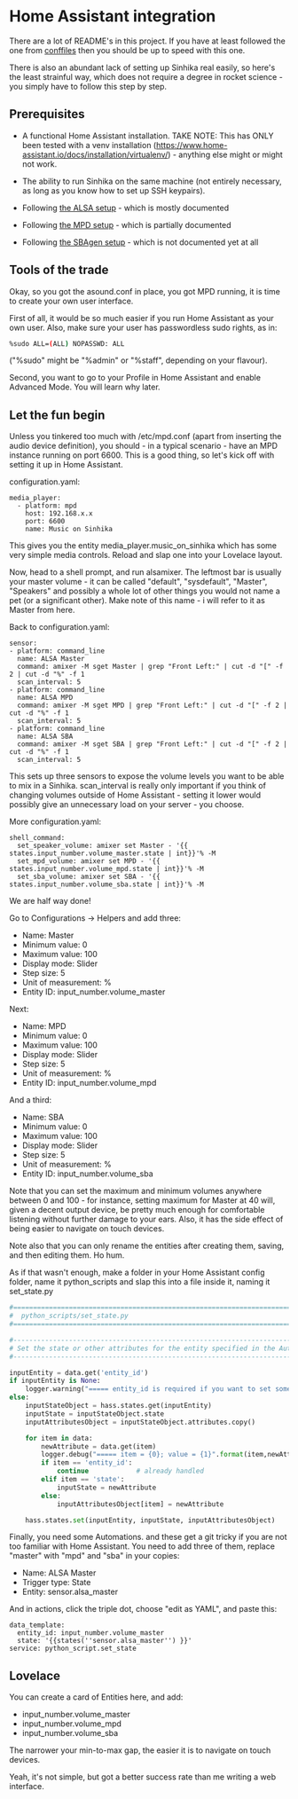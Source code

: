 # Home Assistant integration

There are a lot of README's in this project. If you have at least followed the one from [conffiles](../conffiles) then you should be up to speed with this one.

There is also an abundant lack of setting up Sinhika real easily, so here's the least strainful way, which does not require a degree in rocket science - you simply have to follow this step by step.

## Prerequisites

- A functional Home Assistant installation. TAKE NOTE: This has ONLY been tested with a venv installation (https://www.home-assistant.io/docs/installation/virtualenv/) - anything else might or might not work.

- The ability to run Sinhika on the same machine (not entirely necessary, as long as you know how to set up SSH keypairs).

- Following [the ALSA setup](../conffiles/README.md) - which is mostly documented

- Following [the MPD setup](../conffiles/MPD.md) - which is partially documented

- Following [the SBAgen setup](../conffiles/SBA.md) - which is not documented yet at all

## Tools of the trade

Okay, so you got the asound.conf in place, you got MPD running, it is time to create your own user interface.

First of all, it would be so much easier if you run Home Assistant as your own user. Also, make sure your user has passwordless sudo rights, as in:

```bash
%sudo ALL=(ALL) NOPASSWD: ALL
```

("%sudo" might be "%admin" or "%staff", depending on your flavour).

Second, you want to go to your Profile in Home Assistant and enable Advanced Mode. You will learn why later.

## Let the fun begin

Unless you tinkered too much with /etc/mpd.conf (apart from inserting the audio device definition), you should - in a typical scenario - have an MPD instance running on port 6600. This is a good thing, so let's kick off with setting it up in Home Assistant.

configuration.yaml:

```
media_player:
  - platform: mpd
    host: 192.168.x.x
    port: 6600
    name: Music on Sinhika
```

This gives you the entity media_player.music_on_sinhika which has some very simple media controls. Reload and slap one into your Lovelace layout.

Now, head to a shell prompt, and run alsamixer. The leftmost bar is usually your master volume - it can be called "default", "sysdefault", "Master", "Speakers" and possibly a whole lot of other things you would not name a pet (or a significant other). Make note of this name - i will refer to it as Master from here.

Back to configuration.yaml:

```
sensor:
- platform: command_line
  name: ALSA Master
  command: amixer -M sget Master | grep "Front Left:" | cut -d "[" -f 2 | cut -d "%" -f 1
  scan_interval: 5
- platform: command_line
  name: ALSA MPD
  command: amixer -M sget MPD | grep "Front Left:" | cut -d "[" -f 2 | cut -d "%" -f 1
  scan_interval: 5
- platform: command_line
  name: ALSA SBA
  command: amixer -M sget SBA | grep "Front Left:" | cut -d "[" -f 2 | cut -d "%" -f 1
  scan_interval: 5
```

This sets up three sensors to expose the volume levels you want to be able to mix in a Sinhika. scan_interval is really only important if you think of changing volumes outside of Home Assistant - setting it lower would possibly give an unnecessary load on your server - you choose.

More configuration.yaml:

```
shell_command:
  set_speaker_volume: amixer set Master - '{{ states.input_number.volume_master.state | int}}'% -M
  set_mpd_volume: amixer set MPD - '{{ states.input_number.volume_mpd.state | int}}'% -M
  set_sba_volume: amixer set SBA - '{{ states.input_number.volume_sba.state | int}}'% -M
```

We are half way done!

Go to Configurations -> Helpers and add three:

- Name: Master
- Minimum value: 0
- Maximum value: 100
- Display mode: Slider
- Step size: 5
- Unit of measurement: %
- Entity ID: input_number.volume_master

Next:

- Name: MPD
- Minimum value: 0
- Maximum value: 100
- Display mode: Slider
- Step size: 5
- Unit of measurement: %
- Entity ID: input_number.volume_mpd

And a third:

- Name: SBA
- Minimum value: 0
- Maximum value: 100
- Display mode: Slider
- Step size: 5
- Unit of measurement: %
- Entity ID: input_number.volume_sba

Note that you can set the maximum and minimum volumes anywhere between 0 and 100 - for instance, setting maximum for Master at 40 will, given a decent output device, be pretty much enough for comfortable listening without further damage to your ears. Also, it has the side effect of being easier to navigate on touch devices.

Note also that you can only rename the entities after creating them, saving, and then editing them. Ho hum.

As if that wasn't enough, make a folder in your Home Assistant config folder, name it python_scripts and slap this into a file inside it, naming it set_state.py

```python
#==================================================================================================
#  python_scripts/set_state.py
#==================================================================================================

#--------------------------------------------------------------------------------------------------
# Set the state or other attributes for the entity specified in the Automation Action
#--------------------------------------------------------------------------------------------------

inputEntity = data.get('entity_id')
if inputEntity is None:
    logger.warning("===== entity_id is required if you want to set something.")
else:
    inputStateObject = hass.states.get(inputEntity)
    inputState = inputStateObject.state
    inputAttributesObject = inputStateObject.attributes.copy()

    for item in data:
        newAttribute = data.get(item)
        logger.debug("===== item = {0}; value = {1}".format(item,newAttribute))
        if item == 'entity_id':
            continue            # already handled
        elif item == 'state':
            inputState = newAttribute
        else:
            inputAttributesObject[item] = newAttribute

    hass.states.set(inputEntity, inputState, inputAttributesObject)
```

Finally, you need some Automations. and these get a git tricky if you are not too familiar with Home Assistant. You need to add three of them, replace "master" with "mpd" and "sba" in your copies:

  - Name: ALSA Master
  - Trigger type: State
  - Entity: sensor.alsa_master

And in actions, click the triple dot, choose "edit as YAML", and paste this:

```
data_template:
  entity_id: input_number.volume_master
  state: '{{states(''sensor.alsa_master'') }}'
service: python_script.set_state
```

## Lovelace

You can create a card of Entities here, and add:

- input_number.volume_master
- input_number.volume_mpd
- input_number.volume_sba

The narrower your min-to-max gap, the easier it is to navigate on touch devices.

Yeah, it's not simple, but got a better success rate than me writing a web interface.
